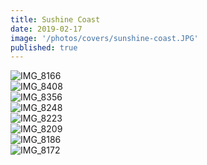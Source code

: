 ```yaml
---
title: Sushine Coast
date: 2019-02-17
image: '/photos/covers/sunshine-coast.JPG'
published: true
---
```


![IMG_8166](/IMG_8166.JPG)
<br />
![IMG_8408](/IMG_8408.JPG)
<br />
![IMG_8356](/IMG_8356.JPG)
<br />
![IMG_8248](/IMG_8248.JPG)
<br />
![IMG_8223](/IMG_8223.JPG)
<br />
![IMG_8209](/IMG_8209.JPG)
<br />
![IMG_8186](/IMG_8186.JPG)
<br />
![IMG_8172](/IMG_8172.JPG)
<br />